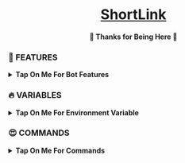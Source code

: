 <h1 align="center">
 <b><a href="https://youtu.be/G8Nk01i0N8c" target="/blank">ShortLink</a>
</h1>

<p align="center">🩷 Thanks for Being Here 🩷</p>

### 🥰 FEATURES

<details><summary>Tap On Me For Bot Features</summary>

- Link To ShortLink
- All Sites Support
- Enhanced Ui
- Simple & Best
- Log channel support
- Multi Fsub channel
- Broadcast feature
- Custom Url Shortner
- Tiny Url support
- Maintenance Mode
- Deploy on Heroku + Koyeb + Render + Railway.
- [Developer support](https://telegram.me/TechifySupport) 24x7
- **New Feature: Bulk Link Shortener**
- **New Feature: Forwarded Post Shortener (with images)**
- **New Feature: Balance Check from Bot**
- **New Feature: Withdraw from Bot Account**
- **New Feature: Profile info from Bot with Balance**
- **New Feature: Daily/weekly/monthly analytics**
- **New Feature: Withdraw History**
- **New Feature: Bot auto send notifications of withdrawal (pending, approved, completed, cancel, returned)**
- **New Feature: Bot automatically reminds to withdraw once minimum withdraw threshold reaches**
</details>

### 🔥 VARIABLES

<details><summary>Tap On Me For Environment Variable</summary>

- `API_ID` : Get From [Here](https://youtu.be/y5FwAobQ-Kc)
- `API_HASH` : Get From [Here](https://youtu.be/y5FwAobQ-Kc)
- `BOT_TOKEN` : Get From [BotFather](https://youtu.be/aJILCCXfNVM)
- `ADMIN` : Your Telegram User ID
- `PICS` - Your bot start images (you can add multiple images)
- `DB_URI` : MongoDB Database get from [here](https://youtu.be/j8LIuM7vv18)
- `DB_NAME` : MongoDB Database name.
- `LOG_CHANNEL` : Your Log channel ID.
- `AUTH_CHANNELS` : Your FSUB channel ID.
- `WITHDRAW_THRESHOLD` : Minimum balance required to request a withdrawal.
- `WITHDRAWAL_NOTIFICATION_CHANNEL` : Channel for admin withdrawal notifications.
- `ANALYTICS_CHANNEL` : Channel for analytics reports.
</details>

### 😍 COMMANDS

<b><details><summary>Tap On Me For Commands</summary>
